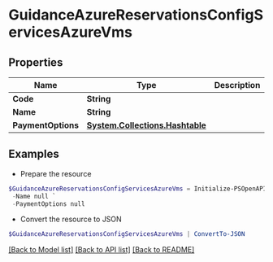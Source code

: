 # GuidanceAzureReservationsConfigServicesAzureVms
## Properties

Name | Type | Description | Notes
------------ | ------------- | ------------- | -------------
**Code** | **String** |  | [optional] 
**Name** | **String** |  | [optional] 
**PaymentOptions** | [**System.Collections.Hashtable**](GuidanceAzureReservationsConfigServicesAzureVmsPaymentOptionsValue.md) |  | [optional] 

## Examples

- Prepare the resource
```powershell
$GuidanceAzureReservationsConfigServicesAzureVms = Initialize-PSOpenAPIToolsGuidanceAzureReservationsConfigServicesAzureVms  -Code null `
 -Name null `
 -PaymentOptions null
```

- Convert the resource to JSON
```powershell
$GuidanceAzureReservationsConfigServicesAzureVms | ConvertTo-JSON
```

[[Back to Model list]](../README.md#documentation-for-models) [[Back to API list]](../README.md#documentation-for-api-endpoints) [[Back to README]](../README.md)

